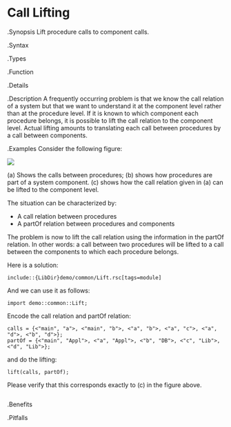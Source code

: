 # Call Lifting

.Synopsis
Lift procedure calls to component calls.

.Syntax

.Types

.Function

.Details

.Description
A frequently occurring problem is that we know the call relation of a system but that we want to understand it at the component level rather than at the procedure level. If it is known to which component each procedure belongs, it is possible to lift the call relation to the component level. Actual lifting amounts to translating each call between procedures by a call between components. 

.Examples
Consider the following figure:


![]((parts.png))


(a) Shows the calls between procedures;
(b) shows how procedures are part of a system component.
(c) shows how the call relation given in (a) can be lifted to the component level.

The situation can be characterized by:

*  A call relation between procedures
*  A partOf relation between procedures and components


The problem is now to lift the call relation using the information in the partOf relation.
In other words: a call between two procedures will be lifted to
a call between the components to which each procedure belongs.

Here is a solution:
```rascal
include::{LibDir}demo/common/Lift.rsc[tags=module]
```

And we can use it as follows:

```rascal-shell
import demo::common::Lift;
```
Encode the call relation and partOf relation:
```rascal-shell,continue
calls = {<"main", "a">, <"main", "b">, <"a", "b">, <"a", "c">, <"a", "d">, <"b", "d">};        
partOf = {<"main", "Appl">, <"a", "Appl">, <"b", "DB">, <"c", "Lib">, <"d", "Lib">};
```
and do the lifting:
```rascal-shell,continue
lift(calls, partOf);
```
Please verify that this corresponds exactly to (c) in the figure above.
```rascal-shell,continue
```

.Benefits

.Pitfalls

